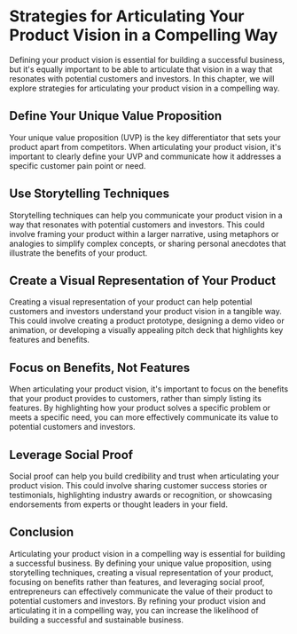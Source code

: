 Strategies for Articulating Your Product Vision in a Compelling Way
============================================================================================================

Defining your product vision is essential for building a successful business, but it's equally important to be able to articulate that vision in a way that resonates with potential customers and investors. In this chapter, we will explore strategies for articulating your product vision in a compelling way.

Define Your Unique Value Proposition
------------------------------------

Your unique value proposition (UVP) is the key differentiator that sets your product apart from competitors. When articulating your product vision, it's important to clearly define your UVP and communicate how it addresses a specific customer pain point or need.

Use Storytelling Techniques
---------------------------

Storytelling techniques can help you communicate your product vision in a way that resonates with potential customers and investors. This could involve framing your product within a larger narrative, using metaphors or analogies to simplify complex concepts, or sharing personal anecdotes that illustrate the benefits of your product.

Create a Visual Representation of Your Product
----------------------------------------------

Creating a visual representation of your product can help potential customers and investors understand your product vision in a tangible way. This could involve creating a product prototype, designing a demo video or animation, or developing a visually appealing pitch deck that highlights key features and benefits.

Focus on Benefits, Not Features
-------------------------------

When articulating your product vision, it's important to focus on the benefits that your product provides to customers, rather than simply listing its features. By highlighting how your product solves a specific problem or meets a specific need, you can more effectively communicate its value to potential customers and investors.

Leverage Social Proof
---------------------

Social proof can help you build credibility and trust when articulating your product vision. This could involve sharing customer success stories or testimonials, highlighting industry awards or recognition, or showcasing endorsements from experts or thought leaders in your field.

Conclusion
----------

Articulating your product vision in a compelling way is essential for building a successful business. By defining your unique value proposition, using storytelling techniques, creating a visual representation of your product, focusing on benefits rather than features, and leveraging social proof, entrepreneurs can effectively communicate the value of their product to potential customers and investors. By refining your product vision and articulating it in a compelling way, you can increase the likelihood of building a successful and sustainable business.


